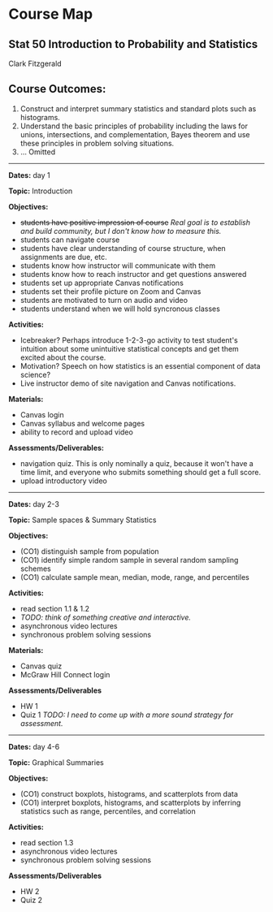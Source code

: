 # Course Map 

## Stat 50 Introduction to Probability and Statistics 

Clark Fitzgerald


## Course Outcomes: 

1. Construct and interpret summary statistics and standard plots such as histograms.
2. Understand the basic principles of probability including the laws for unions, intersections, and complementation, Bayes theorem and use these principles in problem solving situations. 
3. ... Omitted

------------------------------------------------------------

__Dates:__ day 1

__Topic:__ Introduction

__Objectives:__

- ~~students have positive impression of course~~
    _Real goal is to establish and build community, but I don't know how to measure this._
- students can navigate course
- students have clear understanding of course structure, when assignments are due, etc.
- students know how instructor will communicate with them
- students know how to reach instructor and get questions answered
- students set up appropriate Canvas notifications
- students set their profile picture on Zoom and Canvas
- students are motivated to turn on audio and video
- students understand when we will hold syncronous classes

__Activities:__

- Icebreaker? Perhaps introduce 1-2-3-go activity to test student's intuition about some unintuitive statistical concepts and get them excited about the course.
- Motivation? Speech on how statistics is an essential component of data science?
- Live instructor demo of site navigation and Canvas notifications.

__Materials:__ 

- Canvas login
- Canvas syllabus and welcome pages
- ability to record and upload video


__Assessments/Deliverables:__

- navigation quiz. 
    This is only nominally a quiz, because it won't have a time limit, and everyone who submits something should get a full score.
- upload introductory video


------------------------------------------------------------

__Dates:__ day 2-3

__Topic:__ Sample spaces & Summary Statistics

__Objectives:__

- (CO1) distinguish sample from population
- (CO1) identify simple random sample in several random sampling schemes
- (CO1) calculate sample mean, median, mode, range, and percentiles

__Activities:__

- read section 1.1 & 1.2
- _TODO: think of something creative and interactive._
- asynchronous video lectures
- synchronous problem solving sessions

__Materials:__ 

- Canvas quiz
- McGraw Hill Connect login

__Assessments/Deliverables__ 

- HW 1
- Quiz 1 _TODO: I need to come up with a more sound strategy for assessment._


------------------------------------------------------------

__Dates:__ day 4-6

__Topic:__ Graphical Summaries

__Objectives:__

- (CO1) construct boxplots, histograms, and scatterplots from data
- (CO1) interpret boxplots, histograms, and scatterplots by inferring statistics such as range, percentiles, and correlation

__Activities:__

- read section 1.3
- asynchronous video lectures
- synchronous problem solving sessions


__Assessments/Deliverables__ 

- HW 2
- Quiz 2
